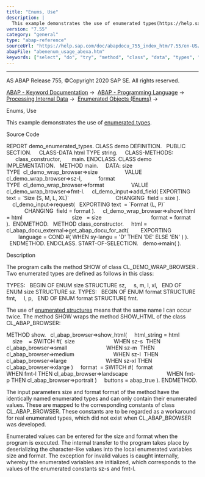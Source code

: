 ```yaml
---
title: "Enums, Use"
description: |
  This example demonstrates the use of enumerated types(https://help.sap.com/doc/abapdocu_755_index_htm/7.55/en-US/abenenumerated_type_glosry.htm 'Glossary Entry'). Source Code REPORT demo_enumerated_types. CLASS demo DEFINITION. PUBLIC SECTION. CLASS-DATA html TYPE string. CLASS-METHODS: class_c
version: "7.55"
category: "general"
type: "abap-reference"
sourceUrl: "https://help.sap.com/doc/abapdocu_755_index_htm/7.55/en-US/abenenum_usage_abexa.htm"
abapFile: "abenenum_usage_abexa.htm"
keywords: ["select", "do", "try", "method", "class", "data", "types", "abenenum", "usage", "abexa"]
---
```


* * *

AS ABAP Release 755, ©Copyright 2020 SAP SE. All rights reserved.

[ABAP - Keyword Documentation](https://help.sap.com/doc/abapdocu_755_index_htm/7.55/en-US/abenabap.htm) →  [ABAP - Programming Language](https://help.sap.com/doc/abapdocu_755_index_htm/7.55/en-US/abenabap_reference.htm) →  [Processing Internal Data](https://help.sap.com/doc/abapdocu_755_index_htm/7.55/en-US/abenabap_data_working.htm) →  [Enumerated Objects (Enums)](https://help.sap.com/doc/abapdocu_755_index_htm/7.55/en-US/abenenumerated_types_usage.htm) → 

Enums, Use

This example demonstrates the use of [enumerated types](https://help.sap.com/doc/abapdocu_755_index_htm/7.55/en-US/abenenumerated_type_glosry.htm "Glossary Entry").

Source Code

REPORT demo\_enumerated\_types.
CLASS demo DEFINITION.
  PUBLIC SECTION.
    CLASS-DATA html TYPE string.
    CLASS-METHODS:
      class\_constructor,
      main.
ENDCLASS.
CLASS demo IMPLEMENTATION.
  METHOD main.
    DATA: size   TYPE  cl\_demo\_wrap\_browser=>size
                 VALUE cl\_demo\_wrap\_browser=>sz-l,
          format TYPE  cl\_demo\_wrap\_browser=>format
                 VALUE cl\_demo\_wrap\_browser=>fmt-l.
    cl\_demo\_input=>add\_field( EXPORTING text = \`Size (S, M, L, XL)\`
                              CHANGING  field = size ).
    cl\_demo\_input=>request(   EXPORTING text  = \`Format (L, P)\`
                              CHANGING  field = format ).
    cl\_demo\_wrap\_browser=>show( html   = html
                                size   = size
                                format = format ).  ENDMETHOD.
  METHOD class\_constructor.
    html = cl\_abap\_docu\_external=>get\_abap\_docu\_for\_adt(
       EXPORTING
        language = COND #( WHEN sy-langu = 'D' THEN 'DE' ELSE 'EN' ) ).
  ENDMETHOD.
ENDCLASS.
START-OF-SELECTION.
  demo=>main( ).

Description

The program calls the method SHOW of class CL\_DEMO\_WRAP\_BROWSER . Two enumerated types are defined as follows in this class:

TYPES:
  BEGIN OF ENUM size STRUCTURE sz,
    s, m, l, xl,
  END OF ENUM size STRUCTURE sz.
TYPES:
  BEGIN OF ENUM format STRUCTURE fmt,
    l, p,
  END OF ENUM format STRUCTURE fmt.

The use of [enumerated structures](https://help.sap.com/doc/abapdocu_755_index_htm/7.55/en-US/abenenumerated_structure_glosry.htm "Glossary Entry") means that the same name l can occur twice. The method SHOW wraps the method SHOW\_HTML of the class CL\_ABAP\_BROWSER:

METHOD show.
  cl\_abap\_browser=>show\_html(
    html\_string = html
    size    = SWITCH #(  size
                         WHEN sz-s  THEN cl\_abap\_browser=>small
                         WHEN sz-m  THEN cl\_abap\_browser=>medium
                         WHEN sz-l  THEN cl\_abap\_browser=>large
                         WHEN sz-xl THEN cl\_abap\_browser=>xlarge )
    format  = SWITCH #(  format
                         WHEN fmt-l THEN cl\_abap\_browser=>landscape
                         WHEN fmt-p THEN cl\_abap\_browser=>portrait )
    buttons = abap\_true ).
ENDMETHOD.

The input parameters size and format format of the method have the identically named enumerated types and can only contain their enumerated values. These are mapped to the corresponding constants of class CL\_ABAP\_BROWSER. These constants are to be regarded as a workaround for real enumerated types, which did not exist when CL\_ABAP\_BROWSER was developed.

Enumerated values can be entered for the size and format when the program is executed. The internal transfer to the program takes place by deserializing the character-like values into the local enumerated variables size and format. The exception for invalid values is caught internally, whereby the enumerated variables are initialized, which corresponds to the values of the enumerated constants sz-s and fmt-l.